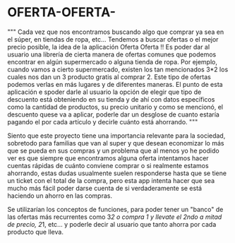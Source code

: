 # OFERTA-OFERTA-
""" Cada vez que nos encontramos buscando algo que comprar ya sea en el súper, en tiendas de ropa, etc... Tendemos a buscar ofertas o el mejor precio posible, la idea de la aplicación Oferta Oferta !! Es poder dar al usuario una librería de cierta manera de ofertas comunes que podemos encontrar en algún supermercado o alguna tienda de ropa. Por ejemplo, cuando vamos a cierto supermercado, existen los tan mencionados 3*2 los cuales nos dan un 3 producto gratis al comprar 2. Este tipo de ofertas podemos verlas en más lugares y de diferentes maneras. El punto de esta aplicación e spoder darle al usuario la opción de elegir que tipo de descuento está obteniendo en su tienda y de ahí con datos específicos como la cantidad de productos, su precio unitario y como se mencionó, el descuento quese va a aplicar, poderle dar un desglose de cuanto estaría pagando el por cada artículo y decirle cuánto está ahorrando. """

Siento que este proyecto tiene una importancia relevante para la sociedad, sobretodo para familias que van al super y que desean economizar lo más que se pueda en sus compras y un problema que al menos yo he podido ver es que siempre que encontramos alguna oferta intentamos hacer cuentas rápidas de cuánto conviene comprar o si realmente estamos ahorrando, estas dudas usualmente suelen responderse hasta que se tiene un ticket con el total de la compra, pero esta app intenta hacer que sea mucho más fácil poder darse cuenta de si verdaderamente se está haciendo un ahorro en las compras. 

Se utilizarían los conceptos de funciones, para poder tener un "banco" de las ofertas más recurrentes como 3*2 o compra 1 y llevate el 2ndo a mitad de precio, 2*1, etc... y poderle decir al usuario que tanto ahorra por cada producto que lleva. 
